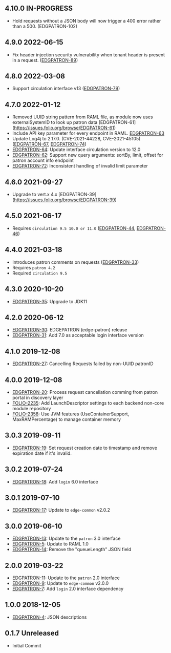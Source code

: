 ## 4.10.0 IN-PROGRESS

* Hold requests without a JSON body will now trigger a 400 error rather than a 500. (EDGPATRON-102) 

## 4.9.0 2022-06-15

* Fix header injection security vulnerability when tenant header is present in a request. ([EDGPATRON-89](https://issues.folio.org/browse/EDGPATRON-89))

## 4.8.0 2022-03-08

* Support circulation interface v13 ([EDGPATRON-79](https://issues.folio.org/browse/EDGPATRON-79))

## 4.7.0 2022-01-12

* Removed UUID string pattern from RAML file, as module now uses externalSystemID to look up patron data [EDGPATRON-61] (https://issues.folio.org/browse/EDGPATRON-61)
* Include API key parameter for every endpoint in RAML. [EDGPATRON-63](https://issues.folio.org/browse/EDGPATRON-63)
* Update Log4j to 2.17.0. (CVE-2021-44228, CVE-2021-45105) ([EDGPATRON-67](https://issues.folio.org/browse/EDGPATRON-67), [EDGPATRON-74](https://issues.folio.org/browse/EDGPATRON-74))
* [EDGPATRON-64](https://issues.folio.org/browse/EDGPATRON-64): Update interface circulation version to 12.0
* [EDGPATRON-62](https://issues.folio.org/browse/EDGPATRON-62): Support new query arguments:  sortBy, limit, offset for patron account info endpoint
* [EDGPATRON-72](https://issues.folio.org/browse/EDGPATRON-72): Inconsistent handling of invalid limit parameter

## 4.6.0 2021-09-27

* Upgrade to vert.x 4.x [EDGPATRON-39] (https://issues.folio.org/browse/EDGPATRON-39)

## 4.5.0 2021-06-17

* Requires `circulation 9.5 10.0 or 11.0` ([EDGPATRON-44](https://issues.folio.org/browse/EDGPATRON-44), [EDGPATRON-46](https://issues.folio.org/browse/EDGPATRON-46))

## 4.4.0 2021-03-18

* Introduces patron comments on requests ([EDGPATRON-33](https://issues.folio.org/browse/EDGPATRON-33))
* Requires `patron 4.2`
* Required `circulation 9.5`

## 4.3.0 2020-10-20
 * [EDGPATRON-35](https://issues.folio.org/browse/EDGPATRON-35): Upgrade to JDK11

## 4.2.0 2020-06-12
 * [EDGPATRON-30](https://issues.folio.org/browse/EDGPATRON-30): EDGEPATRON (edge-patron) release
 * [EDGPATRON-31](https://issues.folio.org/browse/EDGPATRON-31): Add 7.0 as acceptable login interface version

## 4.1.0 2019-12-08
 * [EDGPATRON-27](https://issues.folio.org/browse/EDGPATRON-27): Cancelling Requests failed by non-UUID patronID

## 4.0.0 2019-12-08
 * [EDGPATRON-20](https://issues.folio.org/browse/EDGPATRON-20): Process request cancellation comming from patron portal in discovery layer
 * [FOLIO-2235](https://issues.folio.org/browse/FOLIO-2235): Add LaunchDescriptor settings to each backend non-core module repository
 * [FOLIO-2358](https://issues.folio.org/browse/FOLIO-2358): Use JVM features (UseContainerSupport, MaxRAMPercentage) to manage container memory

## 3.0.3 2019-09-11
 * [EDGPATRON-19](https://issues.folio.org/browse/EDGPATRON-19): Set request creation date to timestamp and remove expiration date if it's invalid.

## 3.0.2 2019-07-24
 * [EDGPATRON-18](https://issues.folio.org/browse/EDGPATRON-18): Add `login` 6.0 interface

## 3.0.1 2019-07-10
 * [EDGPATRON-17](https://issues.folio.org/browse/EDGPATRON-17): Update to `edge-common` v2.0.2

## 3.0.0 2019-06-10
 * [EDGPATRON-13](https://issues.folio.org/browse/EDGPATRON-13): Update to the `patron` 3.0 interface
 * [EDGPATRON-5](https://issues.folio.org/browse/EDGPATRON-5): Update to RAML 1.0
 * [EDGPATRON-14](https://issues.folio.org/browse/EDGPATRON-14): Remove the "queueLength" JSON field

## 2.0.0 2019-03-22
 * [EDGPATRON-11](https://issues.folio.org/browse/EDGPATRON-11): Update to the `patron` 2.0 interface
 * [EDGPATRON-9](https://issues.folio.org/browse/EDGPATRON-9): Update to `edge-common` v2.0.0
 * [EDGPATRON-7](https://issues.folio.org/browse/EDGPATRON-7): Add `login` 2.0 interface dependency

## 1.0.0 2018-12-05
 * [EDGPATRON-4](https://issues.folio.org/browse/EDGPATRON-4): JSON descriptions

## 0.1.7 Unreleased
 * Initial Commit
